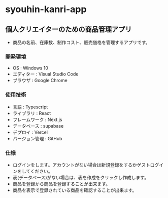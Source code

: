 # syouhin-kanri-app

## 個人クリエイターのための商品管理アプリ
 - 商品の名前、在庫数、制作コスト、販売価格を管理するアプリです。
 
### 開発環境
 - OS : Windows 10
 - エディター : Visual Studio Code
 - ブラウザ : Google Chrome

### 使用技術
 - 言語 : Typescript
 - ライブラリ : React
 - フレームワーク : Next.js
 - データベース : supabase
 - デプロイ : Vercel
 - バージョン管理 : GitHub

### 仕様
 - ログインをします。アカウントがない場合は新規登録をするかゲストログインをしてください。
 - 表(データベース)がない場合は、表を作成をクリックし作成します。
 - 商品を登録から商品を登録することが出来ます。
 - 商品を表示で登録されている商品を確認することが出来ます。
